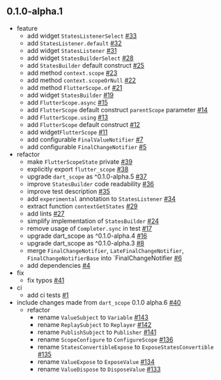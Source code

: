 ## 0.1.0-alpha.1

- feature 
  - add widget `StatesListenerSelect` [\#33](https://github.com/LoveCommunity/flutter_scope/pull/33)
  - add `StatesListener.default` [\#32](https://github.com/LoveCommunity/flutter_scope/pull/32)
  - add widget `StatesListener` [\#31](https://github.com/LoveCommunity/flutter_scope/pull/31)
  - add widget `StatesBuilderSelect` [\#28](https://github.com/LoveCommunity/flutter_scope/pull/28)
  - add `StatesBuilder` default construct [\#25](https://github.com/LoveCommunity/flutter_scope/pull/25)
  - add method `context.scope` [\#23](https://github.com/LoveCommunity/flutter_scope/pull/23)
  - add  method `context.scopeOrNull` [\#22](https://github.com/LoveCommunity/flutter_scope/pull/22)
  - add method `FlutterScope.of` [\#21](https://github.com/LoveCommunity/flutter_scope/pull/21)
  - add widget `StatesBuilder` [\#19](https://github.com/LoveCommunity/flutter_scope/pull/19)
  - add `FlutterScope.async` [\#15](https://github.com/LoveCommunity/flutter_scope/pull/15)
  - add `FlutterScope` default construct `parentScope` parameter [\#14](https://github.com/LoveCommunity/flutter_scope/pull/14)
  - add `FlutterScope.using` [\#13](https://github.com/LoveCommunity/flutter_scope/pull/13)
  - add `FlutterScope` default construct [\#12](https://github.com/LoveCommunity/flutter_scope/pull/12)
  - add widget`FlutterScope` [\#11](https://github.com/LoveCommunity/flutter_scope/pull/11)
  - add configurable `FinalValueNotifier` [\#7](https://github.com/LoveCommunity/flutter_scope/pull/7)
  - add configurable `FinalChangeNotifier` [\#5](https://github.com/LoveCommunity/flutter_scope/pull/5)
- refactor 
  - make `FlutterScopeState` private [\#39](https://github.com/LoveCommunity/flutter_scope/pull/39)  
  - explicitly export `flutter_scope` [\#38](https://github.com/LoveCommunity/flutter_scope/pull/38)
  - upgrade `dart_scope` as ^0.1.0-alpha.5 [\#37](https://github.com/LoveCommunity/flutter_scope/pull/37)
  - improve `StatesBuilder` code readability [\#36](https://github.com/LoveCommunity/flutter_scope/pull/36)
  - improve test description [\#35](https://github.com/LoveCommunity/flutter_scope/pull/35)
  - add `experimental` annotation to `StatesListener` [\#34](https://github.com/LoveCommunity/flutter_scope/pull/34)
  - extract function `contextGetStates` [\#29](https://github.com/LoveCommunity/flutter_scope/pull/29)
  - add lints [\#27](https://github.com/LoveCommunity/flutter_scope/pull/27)
  - simplify implementation of `StatesBuilder` [\#24](https://github.com/LoveCommunity/flutter_scope/pull/24)
  - remove usage of `Completer.sync` in test [\#17](https://github.com/LoveCommunity/flutter_scope/pull/17)
  - upgrade dart\_scope as ^0.1.0-alpha.4 [\#16](https://github.com/LoveCommunity/flutter_scope/pull/16)
  - upgrade dart\_scope as ^0.1.0-alpha.3 [\#8](https://github.com/LoveCommunity/flutter_scope/pull/8)
  - merge `FinalChangeNotifier`, `LateFinalChangeNotifier`, `FinalChangeNotifierBase` into `FinalChangeNotifier [\#6](https://github.com/LoveCommunity/flutter_scope/pull/6)
  - add dependencies [\#4](https://github.com/LoveCommunity/flutter_scope/pull/4)
- fix 
  - fix typos [\#41](https://github.com/LoveCommunity/flutter_scope/pull/41)
- ci 
  - add ci tests [\#1](https://github.com/LoveCommunity/flutter_scope/pull/1)
- include changes made from `dart_scope` 0.1.0 alpha.6 [\#40](https://github.com/LoveCommunity/flutter_scope/pull/40)
  - refactor 
    - rename `ValueSubject` to `Variable` [\#143](https://github.com/LoveCommunity/dart_scope.dart/pull/143)
    - rename `ReplaySubject` to `Replayer` [\#142](https://github.com/LoveCommunity/dart_scope.dart/pull/142)
    - rename `PublishSubject` to `Publisher` [\#141](https://github.com/LoveCommunity/dart_scope.dart/pull/141)
    - rename `ScopeConfigure` to `ConfigureScope` [\#136](https://github.com/LoveCommunity/dart_scope.dart/pull/136)
    - rename `StatesConvertibleExpose` to `ExposeStatesConvertible` [\#135](https://github.com/LoveCommunity/dart_scope.dart/pull/135)
    - rename `ValueExpose` to `ExposeValue` [\#134](https://github.com/LoveCommunity/dart_scope.dart/pull/134)
    - rename `ValueDispose` to `DisposeValue` [\#133](https://github.com/LoveCommunity/dart_scope.dart/pull/133)
